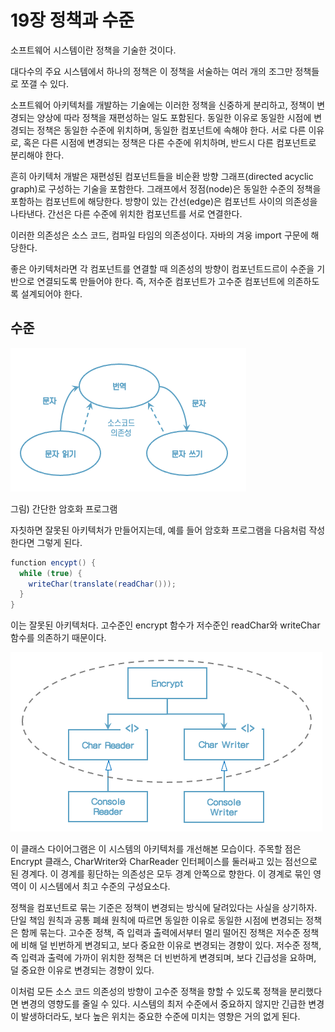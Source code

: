 # 19장 정책과 수준

소프트웨어 시스템이란 정책을 기술한 것이다.

대다수의 주요 시스템에서 하나의 정책은 이 정책을 서술하는 여러 개의 조그만 정책들로 쪼갤 수 있다.

소프트웨어 아키텍처를 개발하는 기술에는 이러한 정책을 신중하게 분리하고, 정책이 변경되는 양상에 따라 정책을 재편성하는 일도 포함된다. 동일한 이유로 동일한 시점에 변경되는 정책은 동일한 수준에 위치하며, 동일한 컴포넌트에 속해야 한다. 서로 다른 이유로, 혹은 다른 시점에 변경되는 정책은 다른 수준에 위치하며, 반드시 다른 컴포넌트로 분리해야 한다.

흔히 아키텍처 개발은 재편성된 컴포넌트들을 비순환 방향 그래프(directed acyclic graph)로 구성하는 기술을 포함한다. 그래프에서 정점(node)은 동일한 수준의 정책을 포함하는 컴포넌트에 해당한다. 방향이 있는 간선(edge)은 컴포넌트 사이의 의존성을 나타낸다. 간선은 다른 수준에 위치한 컴포넌트를 서로 연결한다.

이러한 의존성은 소스 코드, 컴파일 타임의 의존성이다. 자바의 겨웅 import 구문에 해당한다.

좋은 아키텍처라면 각 컴포넌트를 연결할 때 의존성의 방향이 컴포넌트드르이 수준을 기반으로 연결되도록 만들어야 한다. 즉, 저수준 컴포넌트가 고수준 컴포넌트에 의존하도록 설계되어야 한다.



## 수준

![image-20221008110048837](images/image-20221008110048837.png)

그림) 간단한 암호화 프로그램

자칫하면 잘못된 아키텍처가 만들어지는데, 예를 들어 암호화 프로그램을 다음처럼 작성한다면 그렇게 된다.

```java
function encypt() {
  while (true) {
    writeChar(translate(readChar()));
  }
}
```

이는 잘못된 아키텍처다. 고수준인 encrypt 함수가 저수준인 readChar와 writeChar 함수를 의존하기 때문이다.

![image-20221008110739785](images/image-20221008110739785.png)

이 클래스 다이어그램은 이 시스템의 아키텍처를 개선해본 모습이다. 주목할 점은 Encrypt 클래스, CharWriter와 CharReader 인터페이스를 둘러싸고 있는 점선으로 된 경계다. 이 경계를 횡단하는 의존성은 모두 경계 안쪽으로 향한다. 이 경계로 묶인 영역이 이 시스템에서 최고 수준의 구성요소다.

정책을 컴포넌트로 묶는 기준은 정책이 변경되는 방식에 달려있다는 사실을 상기하자. 단일 책임 원칙과 공통 폐쇄 원칙에 따르면 동일한 이유로 동일한 시점에 변경되는 정책은 함께 묶는다. 고수준 정책, 즉 입력과 출력에서부터 멀리 떨어진 정책은 저수준 정책에 비해 덜 빈번하게 변경되고, 보다 중요한 이유로 변경되는 경향이 있다. 저수준 정책, 즉 입력과 출력에 가까이 위치한 정책은 더 빈번하게 변경되며, 보다 긴급성을 요하며, 덜 중요한 이유로 변경되는 경향이 있다.

이처럼 모든 소스 코드 의존성의 방향이 고수준 정책을 향할 수 있도록 정책을 분리했다면 변경의 영향도를 줄일 수 있다. 시스템의 최저 수준에서 중요하지 않지만 긴급한 변경이 발생하더라도, 보다 높은 위치는 중요한 수준에 미치는 영향은 거의 없게 된다.
